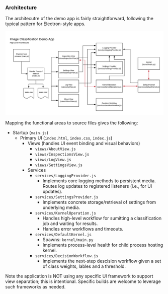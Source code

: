 ### Architecture

The architecutre of the demo app is fairly straightforward, following the typical pattern for Electron-style apps. 

![Architecture Diagram](architecture.png)

Mapping the functional areas to source files gives the following:

* Startup (`main.js`)
    * Primary UI (`index.html`, `index.css`, `index.js`)
        * Views (handles UI event binding and visual behaviors)
            * `views/AboutView.js`
            * `views/InspectionsView.js`
            * `views/LogView.js`
            * `views/SettingsView.js`
        * Services
            * `services/LoggingProvider.js`
                * Implements core logging methods to persistent media. Routes log updates to registered listeners (i.e., for UI updates).
            * `services/SettingsProvider.js`
                * Implements concrete storage/retrieval of settings from underlying media.
            * `services/KernelOperation.js`
                * Handles high-level workflow for sumitting a classification job and waiting for results. 
                * Handles error workflows and timeouts.
            * `services/DefaultKernel.js`
                * Spawns: `kernel/main.py`
                * Implements process-level health for child process hosting kernel.
            * `services/DecisionWorkflow.js`
                * Implements the next-step descision workflow given a set of class weights, lables and a threshold.
            

Note the application is NOT using any specific UI framework to support view separation; this is intentional. Specific builds are welcome to leverage such frameworks as needed.
